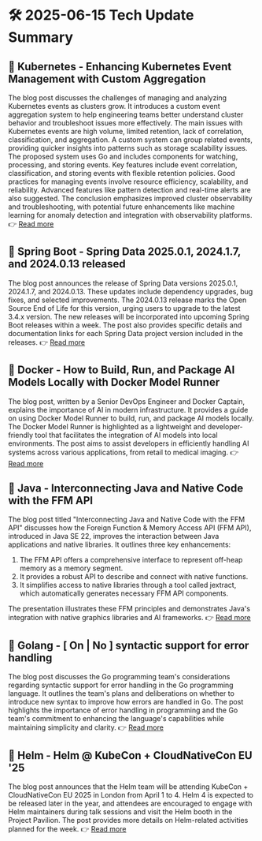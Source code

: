 # 🛠️ 2025-06-15 Tech Update Summary

## 🔹 Kubernetes - Enhancing Kubernetes Event Management with Custom Aggregation
The blog post discusses the challenges of managing and analyzing Kubernetes events as clusters grow. It introduces a custom event aggregation system to help engineering teams better understand cluster behavior and troubleshoot issues more effectively. The main issues with Kubernetes events are high volume, limited retention, lack of correlation, classification, and aggregation. A custom system can group related events, providing quicker insights into patterns such as storage scalability issues. The proposed system uses Go and includes components for watching, processing, and storing events. Key features include event correlation, classification, and storing events with flexible retention policies. Good practices for managing events involve resource efficiency, scalability, and reliability. Advanced features like pattern detection and real-time alerts are also suggested. The conclusion emphasizes improved cluster observability and troubleshooting, with potential future enhancements like machine learning for anomaly detection and integration with observability platforms.
👉 [Read more](https://kubernetes.io/blog/2025/06/10/enhancing-kubernetes-event-management-custom-aggregation/)

## 🔹 Spring Boot - Spring Data 2025.0.1, 2024.1.7, and 2024.0.13 released
The blog post announces the release of Spring Data versions 2025.0.1, 2024.1.7, and 2024.0.13. These updates include dependency upgrades, bug fixes, and selected improvements. The 2024.0.13 release marks the Open Source End of Life for this version, urging users to upgrade to the latest 3.4.x version. The new releases will be incorporated into upcoming Spring Boot releases within a week. The post also provides specific details and documentation links for each Spring Data project version included in the releases.
👉 [Read more](https://spring.io/blog/2025/06/13/spring-data-2025-0-1-2024-1-7-and-2024-0-13-released)

## 🔹 Docker - How to Build, Run, and Package AI Models Locally with Docker Model Runner
The blog post, written by a Senior DevOps Engineer and Docker Captain, explains the importance of AI in modern infrastructure. It provides a guide on using Docker Model Runner to build, run, and package AI models locally. The Docker Model Runner is highlighted as a lightweight and developer-friendly tool that facilitates the integration of AI models into local environments. The post aims to assist developers in efficiently handling AI systems across various applications, from retail to medical imaging.
👉 [Read more](https://www.docker.com/blog/how-to-build-run-and-package-ai-models-locally-with-docker-model-runner/)

## 🔹 Java - Interconnecting Java and Native Code with the FFM API
The blog post titled "Interconnecting Java and Native Code with the FFM API" discusses how the Foreign Function & Memory Access API (FFM API), introduced in Java SE 22, improves the interaction between Java applications and native libraries. It outlines three key enhancements: 

1. The FFM API offers a comprehensive interface to represent off-heap memory as a memory segment.
2. It provides a robust API to describe and connect with native functions.
3. It simplifies access to native libraries through a tool called jextract, which automatically generates necessary FFM API components.

The presentation illustrates these FFM principles and demonstrates Java's integration with native graphics libraries and AI frameworks.
👉 [Read more](https://inside.java/2025/06/14/javaone-ffm/)

## 🔹 Golang - [ On | No ] syntactic support for error handling
The blog post discusses the Go programming team's considerations regarding syntactic support for error handling in the Go programming language. It outlines the team's plans and deliberations on whether to introduce new syntax to improve how errors are handled in Go. The post highlights the importance of error handling in programming and the Go team's commitment to enhancing the language's capabilities while maintaining simplicity and clarity.
👉 [Read more](https://go.dev/blog/error-syntax)

## 🔹 Helm - Helm @ KubeCon + CloudNativeCon EU '25
The blog post announces that the Helm team will be attending KubeCon + CloudNativeCon EU 2025 in London from April 1 to 4. Helm 4 is expected to be released later in the year, and attendees are encouraged to engage with Helm maintainers during talk sessions and visit the Helm booth in the Project Pavilion. The post provides more details on Helm-related activities planned for the week.
👉 [Read more](https://helm.sh/blog/helm-at-kubecon-eu-25/)


